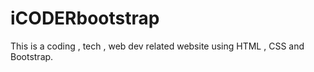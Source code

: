 # iCODERbootstrap
This is a coding , tech , web dev related website using HTML , CSS and Bootstrap.
